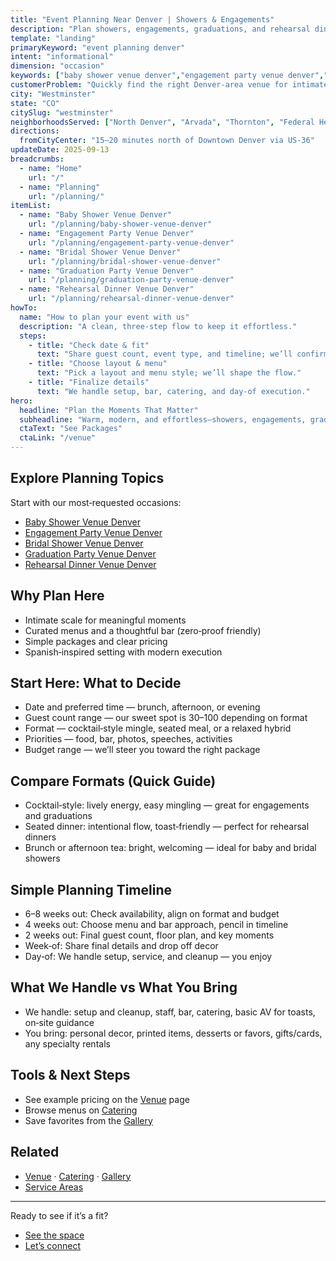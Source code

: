 ```yaml
---
title: "Event Planning Near Denver | Showers & Engagements"
description: "Plan showers, engagements, graduations, and rehearsal dinners near Denver. Spanish‑inspired venue in Westminster with intimate spaces and simple packages."
template: "landing"
primaryKeyword: "event planning denver"
intent: "informational"
dimension: "occasion"
keywords: ["baby shower venue denver","engagement party venue denver","rehearsal dinner denver","graduation party denver"]
customerProblem: "Quickly find the right Denver‑area venue for intimate celebrations with simple planning."
city: "Westminster"
state: "CO"
citySlug: "westminster"
neighborhoodsServed: ["North Denver", "Arvada", "Thornton", "Federal Heights"]
directions:
  fromCityCenter: "15–20 minutes north of Downtown Denver via US‑36"
updateDate: 2025-09-13
breadcrumbs:
  - name: "Home"
    url: "/"
  - name: "Planning"
    url: "/planning/"
itemList:
  - name: "Baby Shower Venue Denver"
    url: "/planning/baby-shower-venue-denver"
  - name: "Engagement Party Venue Denver"
    url: "/planning/engagement-party-venue-denver"
  - name: "Bridal Shower Venue Denver"
    url: "/planning/bridal-shower-venue-denver"
  - name: "Graduation Party Venue Denver"
    url: "/planning/graduation-party-venue-denver"
  - name: "Rehearsal Dinner Venue Denver"
    url: "/planning/rehearsal-dinner-venue-denver"
howTo:
  name: "How to plan your event with us"
  description: "A clean, three‑step flow to keep it effortless."
  steps:
    - title: "Check date & fit"
      text: "Share guest count, event type, and timeline; we’ll confirm availability."
    - title: "Choose layout & menu"
      text: "Pick a layout and menu style; we’ll shape the flow."
    - title: "Finalize details"
      text: "We handle setup, bar, catering, and day‑of execution."
hero:
  headline: "Plan the Moments That Matter"
  subheadline: "Warm, modern, and effortless—showers, engagements, graduations, and rehearsal dinners."
  ctaText: "See Packages"
  ctaLink: "/venue"
---
```


## Explore Planning Topics

Start with our most‑requested occasions:

- [Baby Shower Venue Denver](/planning/baby-shower-venue-denver)
- [Engagement Party Venue Denver](/planning/engagement-party-venue-denver)
- [Bridal Shower Venue Denver](/planning/bridal-shower-venue-denver)
- [Graduation Party Venue Denver](/planning/graduation-party-venue-denver)
- [Rehearsal Dinner Venue Denver](/planning/rehearsal-dinner-venue-denver)

## Why Plan Here

- Intimate scale for meaningful moments
- Curated menus and a thoughtful bar (zero‑proof friendly)
- Simple packages and clear pricing
- Spanish‑inspired setting with modern execution

## Start Here: What to Decide

- Date and preferred time — brunch, afternoon, or evening
- Guest count range — our sweet spot is 30–100 depending on format
- Format — cocktail‑style mingle, seated meal, or a relaxed hybrid
- Priorities — food, bar, photos, speeches, activities
- Budget range — we’ll steer you toward the right package

## Compare Formats (Quick Guide)

- Cocktail‑style: lively energy, easy mingling — great for engagements and graduations
- Seated dinner: intentional flow, toast‑friendly — perfect for rehearsal dinners
- Brunch or afternoon tea: bright, welcoming — ideal for baby and bridal showers

## Simple Planning Timeline

- 6–8 weeks out: Check availability, align on format and budget
- 4 weeks out: Choose menu and bar approach, pencil in timeline
- 2 weeks out: Final guest count, floor plan, and key moments
- Week‑of: Share final details and drop off decor
- Day‑of: We handle setup, service, and cleanup — you enjoy

## What We Handle vs What You Bring

- We handle: setup and cleanup, staff, bar, catering, basic AV for toasts, on‑site guidance
- You bring: personal decor, printed items, desserts or favors, gifts/cards, any specialty rentals

## Tools & Next Steps

- See example pricing on the [Venue](/venue) page
- Browse menus on [Catering](/catering)
- Save favorites from the [Gallery](/gallery)

## Related

- [Venue](/venue) · [Catering](/catering) · [Gallery](/gallery)
- [Service Areas](/service-areas)

---

Ready to see if it’s a fit?

- [See the space](/venue)
- [Let’s connect](/contact)


